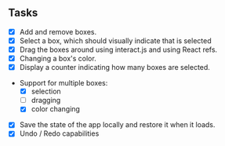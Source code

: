 ## Tasks
- [x] Add and remove boxes. 
- [x] Select a box, which should visually indicate that is selected  
- [x] Drag the boxes around using interact.js and using React refs.  
- [x] Changing a box's color.  
- [x] Display a counter indicating how many boxes are selected.  
- Support for multiple boxes:
  - [x] selection  
  - [ ] dragging
  - [x] color changing  
- [x] Save the state of the app locally and restore it when it loads.  
- [x] Undo / Redo capabilities  